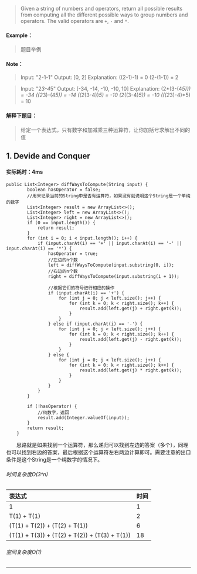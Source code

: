> Given a string of numbers and operators, return all possible results from computing all the different possible ways to group numbers and operators. The valid operators are `+`, `-` and `*`.
#### Example：
> 题目举例
#### Note：
> Input: "2-1-1"
Output: [0, 2]
Explanation: 
((2-1)-1) = 0 
(2-(1-1)) = 2

> Input: "2*3-4*5"
Output: [-34, -14, -10, -10, 10]
Explanation: 
(2*(3-(4*5))) = -34 
((2*3)-(4*5)) = -14 
((2*(3-4))*5) = -10 
(2*((3-4)*5)) = -10 
(((2*3)-4)*5) = 10

#### 解释下题目：
> 给定一个表达式，只有数字和加减乘三种运算符，让你加括号求解出不同的值


## 1. Devide and Conquer
#### 实际耗时：4ms
```
public List<Integer> diffWaysToCompute(String input) {
        boolean hasOperator = false;
        //用来记录当前的String中是否有运算符，如果没有就说明这个String是一个单纯的数字
        List<Integer> result = new ArrayList<>();
        List<Integer> left = new ArrayList<>();
        List<Integer> right = new ArrayList<>();
        if (0 == input.length()) {
            return result;
        }
        for (int i = 0; i < input.length(); i++) {
            if (input.charAt(i) == '+' || input.charAt(i) == '-' || input.charAt(i) == '*') {
                hasOperator = true;
                //左边的n个数
                left = diffWaysToCompute(input.substring(0, i));
                //右边的n个数
                right = diffWaysToCompute(input.substring(i + 1));

                //根据它们的符号进行相应的操作
                if (input.charAt(i) == '+') {
                    for (int j = 0; j < left.size(); j++) {
                        for (int k = 0; k < right.size(); k++) {
                            result.add(left.get(j) + right.get(k));
                        }
                    }
                } else if (input.charAt(i) == '-') {
                    for (int j = 0; j < left.size(); j++) {
                        for (int k = 0; k < right.size(); k++) {
                            result.add(left.get(j) - right.get(k));
                        }
                    }
                } else {
                    for (int j = 0; j < left.size(); j++) {
                        for (int k = 0; k < right.size(); k++) {
                            result.add(left.get(j) * right.get(k));
                        }
                    }
                }
            }
        }

        if (!hasOperator) {
            //纯数字，返回
            result.add(Integer.valueOf(input));
        }
        return result;
    }
```
&emsp;&emsp;思路就是如果找到一个运算符，那么递归可以找到左边的答案（多个），同理也可以找到右边的答案，最后根据这个运算符左右两边计算即可。需要注意的出口条件是这个String是一个纯数字的情况下。
###### 时间复杂度O(3^n)
|表达式|时间|
|:--|:--|
|1|1|
|T(1) + T(1)|2|
| (T(1) + T(2)) + (T(2) + T(1))                  | 6
| (T(1) + T(3)) + (T(2) + T(2)) + (T(3) + T(1))  | 18 
###### 空间复杂度O(1)
---------
